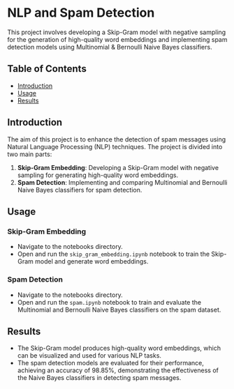 # NLP and Spam Detection

This project involves developing a Skip-Gram model with negative sampling for the generation of high-quality word embeddings and implementing spam detection models using Multinomial & Bernoulli Naive Bayes classifiers.

## Table of Contents
- [Introduction](#introduction)
- [Usage](#usage)
- [Results](#results)

## Introduction

The aim of this project is to enhance the detection of spam messages using Natural Language Processing (NLP) techniques. The project is divided into two main parts:
1. **Skip-Gram Embedding**: Developing a Skip-Gram model with negative sampling for generating high-quality word embeddings.
2. **Spam Detection**: Implementing and comparing Multinomial and Bernoulli Naive Bayes classifiers for spam detection.

## Usage

### Skip-Gram Embedding

- Navigate to the notebooks directory.
- Open and run the `skip_gram_embedding.ipynb` notebook to train the Skip-Gram model and generate word embeddings.

### Spam Detection

- Navigate to the notebooks directory.
- Open and run the `spam.ipynb` notebook to train and evaluate the Multinomial and Bernoulli Naive Bayes classifiers on the spam dataset.

## Results

- The Skip-Gram model produces high-quality word embeddings, which can be visualized and used for various NLP tasks.
- The spam detection models are evaluated for their performance, achieving an accuracy of 98.85%, demonstrating the effectiveness of the Naive Bayes classifiers in detecting spam messages.
